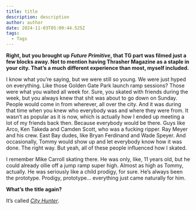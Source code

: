 ```yaml
---
title: title
description: description
author: author
date: 2024-11-03T05:09:44.525Z
tags:
  - Tags
---
```

**Right, but you brought up *Future Primitive*, that TG part was filmed just a few blocks away. Not to mention having Thrasher Magazine as a staple in your city. That’s a much different experience than most, myself included.** 

I know what you’re saying, but we were still so young. We were just hyped on everything. Like those Golden Gate Park launch ramp sessions? Those were what you waited all week for. Sure, you skated with friends during the week, but you always knew that shit was about to go down on Sunday. People would come in from wherever, all over the city. And it was during that time when you knew who everybody was and where they were from. It wasn’t as popular as it is now, which is actually how I ended up meeting a lot of my friends back then. Because everybody would be there. Guys like Arco, Ken Takeda and Camden Scott, who was a fucking ripper. Ray Meyer and his crew. East Bay dudes, like Bryan Ferdinand and Wade Speyer. And occasionally, Tommy would show up and let everybody know how it was done. The right way. But yeah, all of these people influenced how I skated. 

I remember Mike Carroll skating there. He was only, like, 11 years old, but he could already ollie off a jump ramp super high. Almost as high as Tommy, actually. He was seriously like a child prodigy, for sure. He’s always been the prototype. Prodigy, prototype… everything just came naturally for him. 

**What’s the title again?** 

It’s called *[City Hunter](https://youtu.be/bQKFJMOP_e0?si=NwvbRyzrhCRwwNTQ)*.